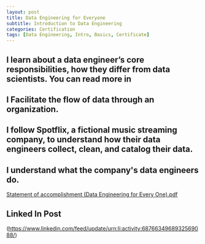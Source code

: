 ```yaml
---
layout: post
title: Data Engineering for Everyone
subtitle: Introduction to Data Engineering
categories: Certification
tags: [Data Engineering, Intro, Basics, Certificate]
---
```


## I learn about a data engineer’s core responsibilities, how they differ from data scientists. You can read more in 
## I Facilitate the flow of data through an organization. 
## I follow Spotflix, a fictional music streaming company, to understand how their data engineers collect, clean, and catalog their data. 
## I understand what the company's data engineers do.

[Statement of accomplishment (Data Engineering for Every One).pdf](https://github.com/Waelcodezilla/waelcodezilla.github.io/files/7841063/Statement.of.accomplishment.Data.Engineering.for.Every.One.pdf)

## Linked In Post
(https://www.linkedin.com/feed/update/urn:li:activity:6876634968932569088/)
